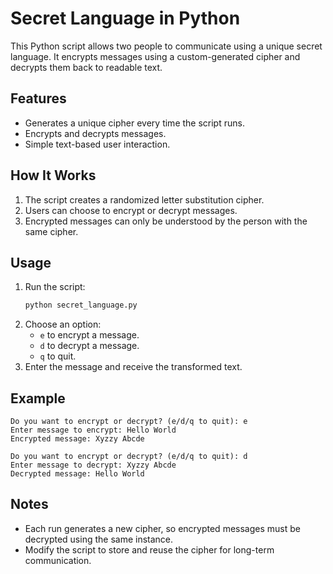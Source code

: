 # Secret Language in Python

This Python script allows two people to communicate using a unique secret language. It encrypts messages using a custom-generated cipher and decrypts them back to readable text.

## Features
- Generates a unique cipher every time the script runs.
- Encrypts and decrypts messages.
- Simple text-based user interaction.

## How It Works
1. The script creates a randomized letter substitution cipher.
2. Users can choose to encrypt or decrypt messages.
3. Encrypted messages can only be understood by the person with the same cipher.

## Usage
1. Run the script:
   ```sh
   python secret_language.py
   ```
2. Choose an option:
   - `e` to encrypt a message.
   - `d` to decrypt a message.
   - `q` to quit.
3. Enter the message and receive the transformed text.

## Example
```
Do you want to encrypt or decrypt? (e/d/q to quit): e
Enter message to encrypt: Hello World
Encrypted message: Xyzzy Abcde

Do you want to encrypt or decrypt? (e/d/q to quit): d
Enter message to decrypt: Xyzzy Abcde
Decrypted message: Hello World
```

## Notes
- Each run generates a new cipher, so encrypted messages must be decrypted using the same instance.
- Modify the script to store and reuse the cipher for long-term communication.


